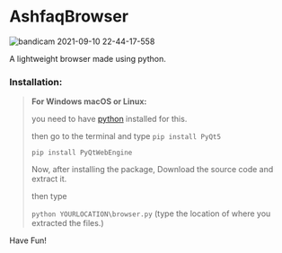 # AshfaqBrowser
![bandicam 2021-09-10 22-44-17-558](https://user-images.githubusercontent.com/90464080/132888559-47400f6f-5fc4-4014-99ef-d583cb07b99c.jpg)


A lightweight browser made using python.

### Installation:

> **For Windows macOS or Linux:**
> 
> you need to have [python](https://www.python.org) installed for this.
> 
> then go to the terminal and type
> `pip install PyQt5`
> 
> `pip install PyQtWebEngine`
> 
> Now, after installing the package, Download the source code and extract it.
> 
> then type
> 
> `python YOURLOCATION\browser.py` (type the location of where you extracted the files.)

Have Fun!



